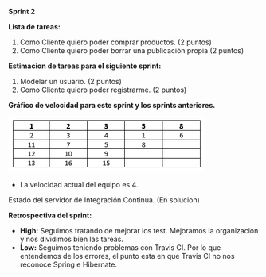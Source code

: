**Sprint 2**

**Lista de tareas:**
1. Como Cliente quiero poder comprar productos. (2 puntos)
2. Como Cliente quiero poder borrar una publicación propia (2 puntos)

**Estimacion de tareas para el siguiente sprint:**
1. Modelar un usuario. (2 puntos)
2. Como Cliente quiero poder registrarme. (2 puntos)

**Gráfico de velocidad para este sprint y los sprints anteriores.**

![Grafico](/Images-Sprint/Grafico.PNG)

* La velocidad actual del equipo es 4.

Estado del servidor de Integración Continua. (En solucion)

**Retrospectiva del sprint:**
* **High:** Seguimos tratando de mejorar los test. Mejoramos la organizacion y nos dividimos bien las tareas.
* **Low:** Seguimos teniendo problemas con Travis CI. Por lo que entendemos de los errores, el punto esta en que Travis CI no nos reconoce Spring e Hibernate. 
